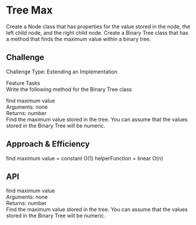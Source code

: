 # Tree Max
<!-- Short summary or background information -->
Create a Node class that has properties for the value stored in the node, the left child node, and the right child node.
Create a Binary Tree class that has a method that finds the maximum value within a binary tree.


## Challenge
<!-- Description of the challenge -->
Challenge Type: Extending an Implementation  


Feature Tasks  
Write the following method for the Binary Tree class  


find maximum value  
Arguments: none  
Returns: number  
Find the maximum value stored in the tree. You can assume that the values stored in the Binary Tree will be numeric.  


## Approach & Efficiency
<!-- What approach did you take? Why? What is the Big O space/time for this approach? -->
find maximum value =  constant O(1)
helperFunction = linear O(n)


## API
<!-- Description of each method publicly available in each of your trees -->
find maximum value  
Arguments: none  
Returns: number  
Find the maximum value stored in the tree. You can assume that the values stored in the Binary Tree will be numeric.  
